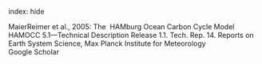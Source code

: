 index: hide

<div class="Citation">

  <div class="Citation-body">
    <div class="Citation-text">MaierReimer et al., 2005: <span class="Article-bookTitle">The  HAMburg Ocean Carbon Cycle Model HAMOCC 5.1—Technical Description Release 1.1. Tech. Rep. 14. Reports on Earth System Science, </span>Max Planck Institute for Meteorology</div>
    <div class="Citation-links">
      <div class="CitationLink" data-href="https://scholar.google.com/scholar?q=The+%C2%A0HAMburg+Ocean+Carbon+Cycle%C2%A0Model+HAMOCC+5.1%E2%80%94Technical+Description+Release+1.1.+Tech.+Rep.+14.+Reports+on+Earth+System+Science">
        <div class="CitationLink-icon CitationLink-Scholar"></div>
        <div class="CitationLink-text">Google Scholar</div>
      </div>
    </div>
  </div>
</div>


<div class="Citation-copy">

</div>